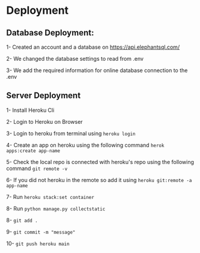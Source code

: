 # Deployment
## Database Deployment:

1- Created an account and a database on https://api.elephantsql.com/

2- We changed the database settings to read from .env

3- We add the required information for online database connection to the .env

## Server Deployment

1- Install Heroku Cli

2- Login to Heroku on Browser

3- Login to heroku from terminal using ```heroku login```

4- Create an app on heroku using the following command ```herok apps:create app-name```

5- Check the local repo is connected with heroku's repo using the following command ```git remote -v```

6- If you did not heroku in the remote so add it using ```heroku git:remote -a app-name```

7- Run ```heroku stack:set container```

8- Run ```python manage.py collectstatic```

8- ```git add .```

9- ```git commit -m "message"```

10- ```git push heroku main```

